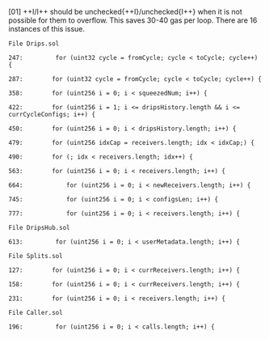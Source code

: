 [01] ++I/I++ should be unchecked{++I}/unchecked{I++} when it is not possible for them to overflow. This saves 30-40 gas per loop.
There are 16 instances of this issue.

```
File Drips.sol

247:         for (uint32 cycle = fromCycle; cycle < toCycle; cycle++) {

287:        for (uint32 cycle = fromCycle; cycle < toCycle; cycle++) {

358:        for (uint256 i = 0; i < squeezedNum; i++) {

422:        for (uint256 i = 1; i <= dripsHistory.length && i <= currCycleConfigs; i++) {

450:        for (uint256 i = 0; i < dripsHistory.length; i++) {

479:        for (uint256 idxCap = receivers.length; idx < idxCap;) {

490:        for (; idx < receivers.length; idx++) {

563:        for (uint256 i = 0; i < receivers.length; i++) {

664:            for (uint256 i = 0; i < newReceivers.length; i++) {

745:            for (uint256 i = 0; i < configsLen; i++) {

777:            for (uint256 i = 0; i < receivers.length; i++) {

```

```
File DripsHub.sol

613:         for (uint256 i = 0; i < userMetadata.length; i++) {

```

```
File Splits.sol

127:        for (uint256 i = 0; i < currReceivers.length; i++) {

158:        for (uint256 i = 0; i < currReceivers.length; i++) {

231:        for (uint256 i = 0; i < receivers.length; i++) {

```
```
File Caller.sol

196:         for (uint256 i = 0; i < calls.length; i++) {

```



